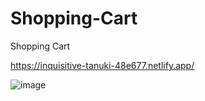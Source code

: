 # Shopping-Cart
 Shopping Cart
 
 
 https://inquisitive-tanuki-48e677.netlify.app/
 
 
 
 ![image](https://user-images.githubusercontent.com/121459925/235354007-e078be9f-0ab6-47b7-813e-1afcd8d4f34f.png)

